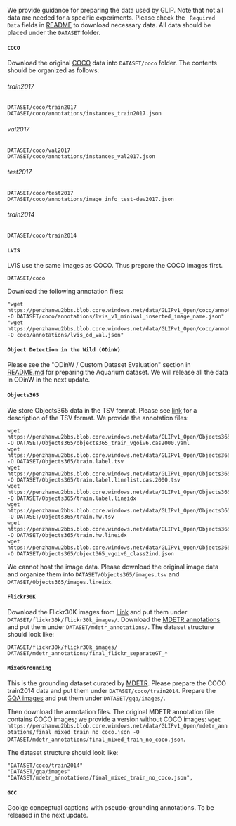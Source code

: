 We provide guidance for preparing the data used by GLIP. Note that not all data are needed for a specific experiments. Please check the `` Required Data`` fields in [README](README.md) to download necessary data. All data should be placed under the ``DATASET`` folder.


#### ``COCO``
Download the original [COCO](https://cocodataset.org/#download) data into ``DATASET/coco`` folder. The contents should be organized as follows:

###### train2017
    DATASET/coco/train2017
    DATASET/coco/annotations/instances_train2017.json

###### val2017
    DATASET/coco/val2017
    DATASET/coco/annotations/instances_val2017.json
###### test2017
    DATASET/coco/test2017
    DATASET/coco/annotations/image_info_test-dev2017.json
###### train2014
    DATASET/coco/train2014

#### ``LVIS``
LVIS use the same images as COCO. Thus prepare the COCO images first.

    DATASET/coco

Download the following annotation files:

    "wget https://penzhanwu2bbs.blob.core.windows.net/data/GLIPv1_Open/coco/annotations/lvis_v1_minival_inserted_image_name.json -O DATASET/coco/annotations/lvis_v1_minival_inserted_image_name.json"
    "wget https://penzhanwu2bbs.blob.core.windows.net/data/GLIPv1_Open/coco/annotations/lvis_od_val.json -O coco/annotations/lvis_od_val.json"

#### ``Object Detection in the Wild (ODinW)``
Please see the "ODinW / Custom Dataset Evaluation" section in [README.md](README.md) for preparing the Aquarium dataset. We will release all the data in ODinW in the next update.


#### ``Objects365``
We store Objects365 data in the TSV format. Please see [link](https://github.com/microsoft/scene_graph_benchmark/tree/main/tools/mini_tsv) for a description of the TSV format. We provide the annotation files:

    wget https://penzhanwu2bbs.blob.core.windows.net/data/GLIPv1_Open/Objects365/objects365_train_vgoiv6.cas2000.yaml -O DATASET/Objects365/objects365_train_vgoiv6.cas2000.yaml
    wget https://penzhanwu2bbs.blob.core.windows.net/data/GLIPv1_Open/Objects365/train.label.tsv -O DATASET/Objects365/train.label.tsv
    wget https://penzhanwu2bbs.blob.core.windows.net/data/GLIPv1_Open/Objects365/train.label.linelist.cas.2000.tsv -O DATASET/Objects365/train.label.linelist.cas.2000.tsv
    wget https://penzhanwu2bbs.blob.core.windows.net/data/GLIPv1_Open/Objects365/train.label.lineidx -O DATASET/Objects365/train.label.lineidx
    wget https://penzhanwu2bbs.blob.core.windows.net/data/GLIPv1_Open/Objects365/train.hw.tsv -O DATASET/Objects365/train.hw.tsv
    wget https://penzhanwu2bbs.blob.core.windows.net/data/GLIPv1_Open/Objects365/train.hw.lineidx -O DATASET/Objects365/train.hw.lineidx
    wget https://penzhanwu2bbs.blob.core.windows.net/data/GLIPv1_Open/Objects365/object365_vgoiv6_class2ind.json -O DATASET/Objects365/object365_vgoiv6_class2ind.json

We cannot host the image data. Please download the original image data and organize them into ``DATASET/Objects365/images.tsv`` and ``DATASET/Objects365/images.lineidx``.
    
#### ``Flickr30K``
Download the Flickr30K images from [Link](http://shannon.cs.illinois.edu/DenotationGraph/) and put them under ``DATASET/flickr30k/flickr30k_images/``. Download the [MDETR annotations](https://zenodo.org/record/4729015/files/mdetr_annotations.tar.gz?download=1) and put them under ``DATASET/mdetr_annotations/``. The dataset structure should look like:

    DATASET/flickr30k/flickr30k_images/
    DATASET/mdetr_annotations/final_flickr_separateGT_*

#### ``MixedGrounding``
This is the grounding dataset curated by [MDETR](https://github.com/ashkamath/mdetr/blob/main/.github/pretrain.md). 
Please prepare the COCO train2014 data and put them under ``DATASET/coco/train2014``. 
Prepare the [GQA images](https://nlp.stanford.edu/data/gqa/images.zip) and put them under ``DATASET/gqa/images/``. 

Then download the annotation files. The original MDETR annotation file contains COCO images; we provide a version without COCO images: ``wget https://penzhanwu2bbs.blob.core.windows.net/data/GLIPv1_Open/mdetr_annotations/final_mixed_train_no_coco.json -O DATASET/mdetr_annotations/final_mixed_train_no_coco.json``.

The dataset structure should look like:

    "DATASET/coco/train2014" 
    "DATASET/gqa/images"
    "DATASET/mdetr_annotations/final_mixed_train_no_coco.json",

#### ``GCC``
Goolge conceptual captions with pseudo-grounding annotations.
To be released in the next update.
